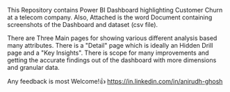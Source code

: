This Repository contains Power BI Dashboard highlighting Customer Churn at a telecom company.
Also, Attached is the word Document containing screenshots of the Dashboard and dataset (csv file).

There are Three Main pages for showing various different analysis based many attributes.
There is a "Detail" page which is ideally an Hidden Drill page and a "Key Insights".
There is scope for many improvements and getting the accurate findings out of the dashboard with more dimensions and granular data.

Any feedback is most Welcome!👍
https://in.linkedin.com/in/anirudh-ghosh
